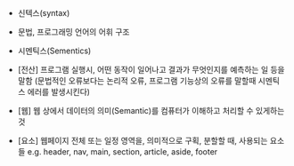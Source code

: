 * 신텍스(syntax)
- 문법, 프로그래밍 언어의 어휘 구조

* 시멘틱스(Sementics)
- [전산] 프로그램 실행시, 어떤 동작이 일어나고 결과가 무엇인지를 예측하는 일 등을 말함
(문법적인 오류보다는 논리적 오류, 프로그램 기능상의 오류를 말할때 시멘틱스 에러를 발생시킨다)

- [웹]  웹 상에서 데이터의 의미(Semantic)를 컴퓨터가 이해하고 처리할 수 있게하는 것

- [요소] 웹페이지 전체 또는 일정 영역을, 의미적으로 구획, 분할할 때, 사용되는 요소들
e.g. header, nav, main, section, article, aside, footer